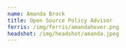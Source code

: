 ```yaml
---
name: Amanda Brock
title: Open Source Policy Advisor
ferris: /img/ferris/amandahover.png
headshot: /img/headshot/amanda.jpeg
---
```

